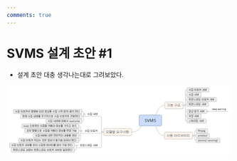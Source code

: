 ```yaml
---
comments: true
---
```

# SVMS 설계 초안 #1

+ 설계 초안 대충 생각나는대로 그려보았다.

![first_draft](/assets/img/svms_first.png)
